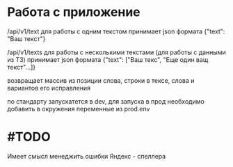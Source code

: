 <h1>Работа с приложение</h1>

/api/v1/text для работы с одним текстом
принимает json формата {"text": "Ваш текст"}

/api/v1/texts для работы с несколькими текстами (для работы с данными из ТЗ)
принимает json формата {"text": ["Ваш текс", "Еще один ващ текст"...]}

возвращает массив из позиции слова, строки в тексе, слова и вариантов его исправления

по стандарту запускатется в dev, для запуска в прод необходимо добавить в окружения переменные из prod.env
<h1>#TODO</h1> 
Имеет смысл менеджить ошибки Яндекс - спеллера 
